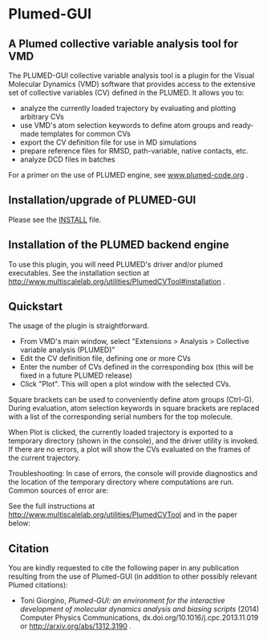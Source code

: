 Plumed-GUI
==========
 
A Plumed collective variable analysis tool for VMD
------------

The PLUMED-GUI collective variable analysis tool is a plugin for the Visual Molecular Dynamics (VMD) software that provides access to the extensive set of collective variables (CV) defined in the PLUMED. It allows you to:

- analyze the currently loaded trajectory by evaluating and plotting arbitrary CVs
- use VMD's atom selection keywords to define atom groups and ready-made templates for common CVs
- export the CV definition file for use in MD simulations
- prepare reference files for RMSD, path-variable, native contacts, etc.
- analyze DCD files in batches 

For a primer on the use of PLUMED engine, see www.plumed-code.org . 



Installation/upgrade of PLUMED-GUI
------------

Please see the [INSTALL](INSTALL.md) file.



Installation of the PLUMED backend engine
------------

To use this plugin, you will need PLUMED's driver and/or plumed executables. See the installation section at http://www.multiscalelab.org/utilities/PlumedCVTool#installation .


Quickstart
----------

The usage of the plugin is straightforward.

- From VMD's main window, select "Extensions > Analysis > Collective variable analysis (PLUMED)"
- Edit the CV definition file, defining one or more CVs
- Enter the number of CVs defined in the corresponding box (this will be fixed in a future PLUMED release)
- Click "Plot". This will open a plot window with the selected CVs. 

Square brackets can be used to conveniently define atom groups (Ctrl-G). During evaluation, atom selection keywords in square brackets are replaced with a list of the corresponding serial numbers for the top molecule.

When Plot is clicked, the currently loaded trajectory is exported to a temporary directory (shown in the console), and the driver utility is invoked. If there are no errors, a plot will show the CVs evaluated on the frames of the current trajectory.

Troubleshooting: In case of errors, the console will provide diagnostics and the location of the temporary directory where computations are run. Common sources of error are:

See the full instructions at http://www.multiscalelab.org/utilities/PlumedCVTool  and in the paper below:


Citation
--------

You are kindly requested to cite the following paper in any publication resulting from the use of Plumed-GUI (in addition to other possibly relevant Plumed citations):

- Toni Giorgino, _Plumed-GUI: an environment for the interactive development of molecular dynamics analysis and biasing scripts_ (2014) Computer Physics Communications, dx.doi.org/10.1016/j.cpc.2013.11.019 or http://arxiv.org/abs/1312.3190 . 


